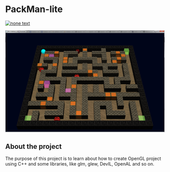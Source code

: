 # PackMan-lite

[![none text](https://img.shields.io/badge/text-none-<COLOR>.svg)](https://shields.io/)

![Screen of game](https://github.com/MaDRaGe/OpenGL-Game-Packman-lite/blob/master/Packman.PNG?raw=true)

## About the project
The purpose of this project is to learn about how to create OpenGL project using C++ and some libraries, like glm, glew, DevIL, OpenAL and so on.
